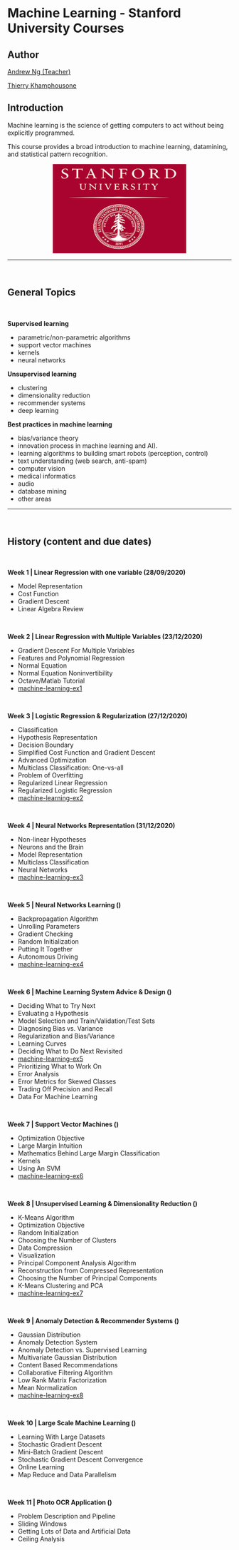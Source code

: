 # Machine Learning - Stanford University Courses

## Author
[Andrew Ng (Teacher)](https://www.linkedin.com/in/andrewyng/)

[Thierry Khamphousone](https://www.linkedin.com/in/tkhamphousone/)

## Introduction

Machine learning is the science of getting computers to act without being explicitly programmed.

This course provides a broad introduction to machine learning, datamining, and statistical pattern recognition.

<p align="center" width="100%">
    <img align="center" width="300" height="200" src="./pictures/logo.png"/>
</p>

<hr><br>

## General Topics
<br>

__Supervised learning__

- parametric/non-parametric algorithms
- support vector machines
- kernels
- neural networks

__Unsupervised learning__ 
- clustering
- dimensionality reduction
- recommender systems
- deep learning

__Best practices in machine learning__
- bias/variance theory
- innovation process in machine learning and AI). 
- learning algorithms to building smart robots (perception, control)
- text understanding (web search, anti-spam)
- computer vision
- medical informatics
- audio
- database mining
- other areas

---
<br>

## History (content and due dates)
<br>

__Week 1 | Linear Regression with one variable (28/09/2020)__
- Model Representation
- Cost Function
- Gradient Descent
- Linear Algebra Review

<br>
  
__Week 2 | Linear Regression with Multiple Variables (23/12/2020)__
- Gradient Descent For Multiple Variables
- Features and Polynomial Regression
- Normal Equation
- Normal Equation Noninvertibility
- Octave/Matlab Tutorial
- [machine-learning-ex1](https://github.com/Yulypso/ML-Stanford-University/tree/master/machine-learning-ex1/ex1)

<br>

__Week 3 | Logistic Regression & Regularization (27/12/2020)__
- Classification
- Hypothesis Representation
- Decision Boundary
- Simplified Cost Function and Gradient Descent
- Advanced Optimization
- Multiclass Classification: One-vs-all
- Problem of Overfitting
- Regularized Linear Regression
- Regularized Logistic Regression
- [machine-learning-ex2](https://github.com/Yulypso/ML-Stanford-University/tree/master/machine-learning-ex2/ex2)

<br>

__Week 4 | Neural Networks Representation (31/12/2020)__
- Non-linear Hypotheses
- Neurons and the Brain
- Model Representation
- Multiclass Classification
- Neural Networks
- [machine-learning-ex3](https://github.com/Yulypso/ML-Stanford-University/tree/master/machine-learning-ex3/ex3)

<br>

__Week 5 | Neural Networks Learning ()__
- Backpropagation Algorithm
- Unrolling Parameters
- Gradient Checking
- Random Initialization
- Putting It Together
- Autonomous Driving
- [machine-learning-ex4]()

<br>

__Week 6 | Machine Learning System Advice & Design ()__
- Deciding What to Try Next
- Evaluating a Hypothesis
- Model Selection and Train/Validation/Test Sets
- Diagnosing Bias vs. Variance
- Regularization and Bias/Variance
- Learning Curves
- Deciding What to Do Next Revisited
- [machine-learning-ex5]()
- Prioritizing What to Work On
- Error Analysis
- Error Metrics for Skewed Classes
- Trading Off Precision and Recall
- Data For Machine Learning

<br>

__Week 7 | Support Vector Machines ()__
- Optimization Objective
- Large Margin Intuition
- Mathematics Behind Large Margin Classification
- Kernels
- Using An SVM
- [machine-learning-ex6]()

<br>

__Week 8 | Unsupervised Learning & Dimensionality Reduction ()__
- K-Means Algorithm
- Optimization Objective
- Random Initialization
- Choosing the Number of Clusters
- Data Compression
- Visualization
- Principal Component Analysis Algorithm
- Reconstruction from Compressed Representation
- Choosing the Number of Principal Components
- K-Means Clustering and PCA 
- [machine-learning-ex7]()

<br>

__Week 9 | Anomaly Detection & Recommender Systems ()__
- Gaussian Distribution
- Anomaly Detection System
- Anomaly Detection vs. Supervised Learning
- Multivariate Gaussian Distribution
- Content Based Recommendations
- Collaborative Filtering Algorithm
- Low Rank Matrix Factorization
- Mean Normalization
- [machine-learning-ex8]()

<br>

__Week 10 | Large Scale Machine Learning ()__
- Learning With Large Datasets
- Stochastic Gradient Descent
- Mini-Batch Gradient Descent
- Stochastic Gradient Descent Convergence
- Online Learning
- Map Reduce and Data Parallelism

<br>

__Week 11 | Photo OCR Application ()__
- Problem Description and Pipeline
- Sliding Windows
- Getting Lots of Data and Artificial Data
- Ceiling Analysis

